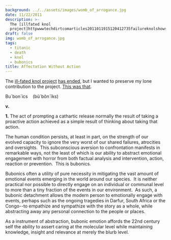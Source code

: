 ```yaml
---
background: ../../assets/images/womb_of_arrogance.jpg
date: 11/22/2011
description: >-
  The [illfated knol
  project]httpwwwtechdirtcomarticles2011011915120412735failureknolshowsagainthatbig...
draft: false
img: womb_of_arrogance.jpg
tags:
  - titanic
  - death
  - knol
  - bubonics
title: Affectation Without Action
---
```


The [ill-fated knol project](http://www.techdirt.com/articles/20110119/15120412735/failure-knol-shows-again-that-big-company-with-all-money-doesnt-always-win.shtml) [has ended](http://googleblog.blogspot.com/2011/11/more-spring-cleaning-out-of-season.html?utm_source=feedburner&utm_medium=feed&utm_campaign=Feed%3A+blogspot%2FMKuf+%28Official+Google+Blog%29&utm_content=Google+Feedfetcher), but I wanted to preserve my lone contribution to the project. [This was that](http://knol.google.com/k/christopher-froehlich/bubonics/mh9lgdu4kskb/2).

Bu\`bon´ics    (bũ\`bǒn´ĭks)

**v.**

**1.** The act of prompting a cathartic release normally the result of taking a proactive action achieved as a simple result of thinking about taking that action.

The human condition persists, at least in part, on the strength of our evolved capacity to ignore the very worst of our shared failures, atrocities and oversights.  This subconscious aversion to confrontation manifests in remarkable ways, not the least of which is our ability to abstract emotional engagement with horror from both factual analysis and intervention, action, reaction or prevention.  This is bubonics.

Bubonics often a utility of pure necessity in mitigating the vast amount of emotional events emerging in the world around our species.  It is neither practical nor possible to directly engage on an individual or communal level to more than a tiny fraction of the events in our environment.  As such, a bubonic detachment allows the modern person to emotionally engage with events, perhaps such as the ongoing tragedies in Darfur, South Africa or the Congo--to empathize and sympathize with the story as a whole, while abstracting away any personal connection to the people or places.

As a instrument of abstraction, bubonic emotion affords the 22nd century self the ability to assert caring at the molecular level while maintaining knowledge, insight and relevance at merely the blurb level.

